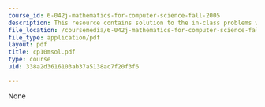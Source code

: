 ```yaml
---
course_id: 6-042j-mathematics-for-computer-science-fall-2005
description: This resource contains solution to the in-class problems week 10, monday.
file_location: /coursemedia/6-042j-mathematics-for-computer-science-fall-2005/338a2d3616103ab37a5138ac7f20f3f6_cp10msol.pdf
file_type: application/pdf
layout: pdf
title: cp10msol.pdf
type: course
uid: 338a2d3616103ab37a5138ac7f20f3f6

---
```

None